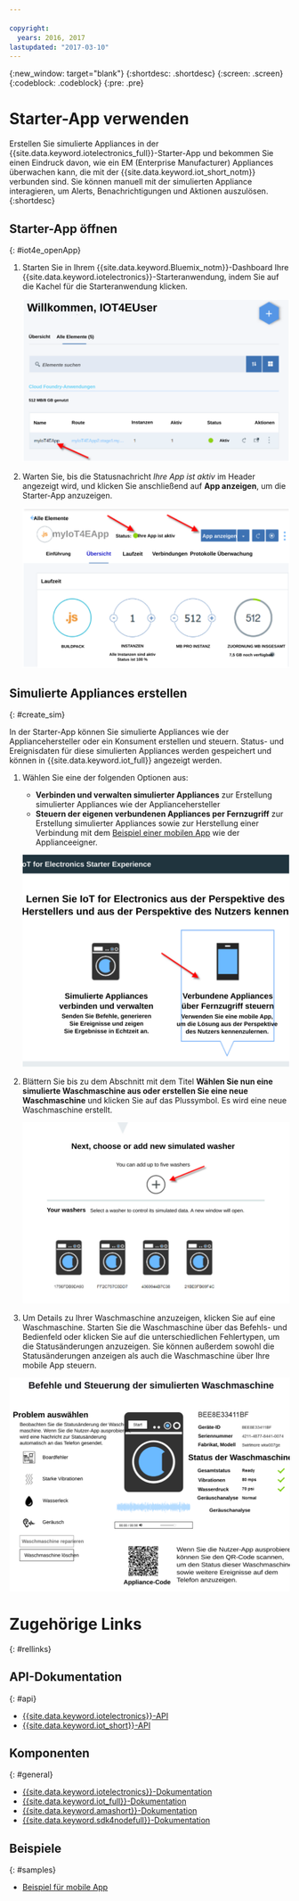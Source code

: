 ```yaml
---

copyright:
  years: 2016, 2017
lastupdated: "2017-03-10"
---
```


<!-- Common attributes used in the template are defined as follows: -->
{:new_window: target="blank"}
{:shortdesc: .shortdesc}
{:screen: .screen}
{:codeblock: .codeblock}
{:pre: .pre}

# Starter-App verwenden
Erstellen Sie simulierte Appliances in der {{site.data.keyword.iotelectronics_full}}-Starter-App und bekommen Sie einen Eindruck davon, wie ein EM (Enterprise Manufacturer) Appliances überwachen kann, die mit der {{site.data.keyword.iot_short_notm}} verbunden sind. Sie können manuell mit der simulierten Appliance interagieren, um Alerts, Benachrichtigungen und Aktionen auszulösen.
{:shortdesc}


## Starter-App öffnen
{: #iot4e_openApp}

1. Starten Sie in Ihrem {{site.data.keyword.Bluemix_notm}}-Dashboard Ihre {{site.data.keyword.iotelectronics}}-Starteranwendung, indem Sie auf die Kachel für die Starteranwendung klicken.

    ![{{site.data.keyword.iotelectronics}} im Dashboard.](images/IoT4E_bm_dashboard.svg "{{site.data.keyword.iotelectronics}} im Dashboard")

2. Warten Sie, bis die Statusnachricht *Ihre App ist aktiv* im Header angezeigt wird, und klicken Sie anschließend auf **App anzeigen**, um die Starter-App anzuzeigen.

    ![{{site.data.keyword.iotelectronics}} - App anzeigen.](images/IoT4E_view_app.svg "{{site.data.keyword.iotelectronics}} - App anzeigen")

## Simulierte Appliances erstellen
{: #create_sim}

In der Starter-App können Sie simulierte Appliances wie der Appliancehersteller oder ein Konsument erstellen und steuern. Status- und Ereignisdaten für diese simulierten Appliances werden gespeichert und können in {{site.data.keyword.iot_full}} angezeigt werden.

1. Wählen Sie eine der folgenden Optionen aus:
    - **Verbinden und verwalten simulierter Appliances** zur Erstellung simulierter Appliances wie der Appliancehersteller
    - **Steuern der eigenen verbundenen Appliances per Fernzugriff** zur Erstellung simulierter Appliances sowie zur Herstellung einer Verbindung mit dem [Beispiel einer mobilen App](iotelectronics_config_mobile.html) wie der Applianceeigner.

    ![{{site.data.keyword.iotelectronics}} Starter Experience](images/IoT4E_remotely_option.svg "{{site.data.keyword.iotelectronics}} Starter Experience")

2. Blättern Sie bis zu dem Abschnitt mit dem Titel **Wählen Sie nun eine simulierte Waschmaschine aus oder erstellen Sie eine neue Waschmaschine** und klicken Sie auf das Plussymbol. Es wird eine neue Waschmaschine erstellt.

    ![Waschmaschine hinzufügen.](images/IoT4E_add_washer.svg "Waschmaschine hinzufügen")

3. Um Details zu Ihrer Waschmaschine anzuzeigen, klicken Sie auf eine Waschmaschine. Starten Sie die Waschmaschine über das Befehls- und Bedienfeld oder klicken Sie auf die unterschiedlichen Fehlertypen, um die Statusänderungen anzuzeigen. Sie können außerdem sowohl die Statusänderungen anzeigen als auch die Waschmaschine über Ihre mobile App steuern.

  ![Details zum Status der Waschmaschine.](images/IoT4E_washer_control.svg "Details zum Status der Waschmaschine")


# Zugehörige Links
{: #rellinks}

## API-Dokumentation
{: #api}
* [{{site.data.keyword.iotelectronics}}-API](http://ibmiotforelectronics.mybluemix.net/public/iot4eregistrationapi.html)
* [{{site.data.keyword.iot_short}}-API](https://developer.ibm.com/iotfoundation/recipes/api-documentation/)


## Komponenten
{: #general}

* [{{site.data.keyword.iotelectronics}}-Dokumentation](iotelectronics_overview.html)
* [{{site.data.keyword.iot_full}}-Dokumentation](https://console.ng.bluemix.net/docs/services/IoT/index.html)
*  [{{site.data.keyword.amashort}}-Dokumentation](https://console.ng.bluemix.net/docs/services/mobileaccess/overview.html)
* [{{site.data.keyword.sdk4nodefull}}-Dokumentation](https://console.ng.bluemix.net/docs/runtimes/nodejs/index.html#nodejs_runtime)

## Beispiele
{: #samples}
* [Beispiel für mobile App](https://console.ng.bluemix.net/docs/starters/IotElectronics/iotelectronics_config_mobile.html)
